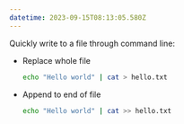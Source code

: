 ```yaml
---
datetime: 2023-09-15T08:13:05.580Z
---
```


Quickly write to a file through command line:

- Replace whole file
	```sh
	echo "Hello world" | cat > hello.txt
	```
- Append to end of file
	```sh
	echo "Hello world" | cat >> hello.txt
	```
